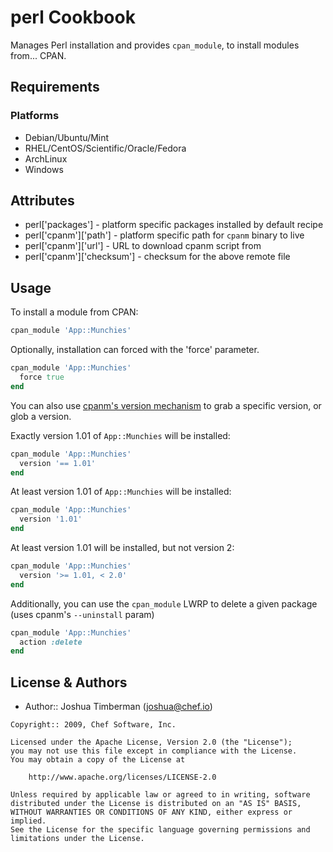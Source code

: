 perl Cookbook
=============
Manages Perl installation and provides `cpan_module`, to install modules from... CPAN.


Requirements
------------
### Platforms
- Debian/Ubuntu/Mint
- RHEL/CentOS/Scientific/Oracle/Fedora
- ArchLinux
- Windows


Attributes
----------
- perl\['packages'\] - platform specific packages installed by default recipe
- perl\['cpanm'\]\['path'\] - platform specific path for `cpanm` binary to live
- perl\['cpanm'\]\['url'\] - URL to download cpanm script from
- perl\['cpanm'\]\['checksum'\] - checksum for the above remote file


Usage
-----
To install a module from CPAN:

```ruby
cpan_module 'App::Munchies'
```

Optionally, installation can forced with the 'force' parameter.

```ruby
cpan_module 'App::Munchies'
  force true
end
```

You can also use [cpanm's version mechanism](http://search.cpan.org/~miyagawa/App-cpanminus-1.7027/bin/cpanm#COMMANDS) to grab a specific version, or glob a version.

Exactly version 1.01 of `App::Munchies` will be installed:

```ruby
cpan_module 'App::Munchies'
  version '== 1.01'
end
```

At least version 1.01 of `App::Munchies` will be installed:

```ruby
cpan_module 'App::Munchies'
  version '1.01'
end
```

At least version 1.01 will be installed, but not version 2:

```ruby
cpan_module 'App::Munchies'
  version '>= 1.01, < 2.0'
end
```

Additionally, you can use the `cpan_module` LWRP to delete a given package (uses cpanm's `--uninstall` param)

```ruby
cpan_module 'App::Munchies'
  action :delete
end
```


License & Authors
-----------------
- Author:: Joshua Timberman (<joshua@chef.io>)

```text
Copyright:: 2009, Chef Software, Inc.

Licensed under the Apache License, Version 2.0 (the "License");
you may not use this file except in compliance with the License.
You may obtain a copy of the License at

    http://www.apache.org/licenses/LICENSE-2.0

Unless required by applicable law or agreed to in writing, software
distributed under the License is distributed on an "AS IS" BASIS,
WITHOUT WARRANTIES OR CONDITIONS OF ANY KIND, either express or implied.
See the License for the specific language governing permissions and
limitations under the License.
```
